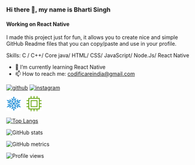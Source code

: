 ### Hi there 👋, my name is Bharti Singh
#### Working on React Native


I made this project just for fun, it allows you to create nice and simple GitHub Readme files that you can copy/paste and use in your profile.

Skills: C / C++/ Core java/ HTML/ CSS/ JavaScript/ Node.Js/ React Native

- 🌱 I’m currently learning React Native 
- 📫 How to reach me: codificareindia@gmail.com 


[<img src='https://cdn.jsdelivr.net/npm/simple-icons@3.0.1/icons/github.svg' alt='github' height='40'>](https://github.com/officialbharti)  [<img src='https://cdn.jsdelivr.net/npm/simple-icons@3.0.1/icons/instagram.svg' alt='instagram' height='40'>](https://www.instagram.com/https://www.instagram.com/codificare//)  

<a href='https://archiveprogram.github.com/'><img src='https://raw.githubusercontent.com/acervenky/animated-github-badges/master/assets/acbadge.gif' width='40' height='40'></a> <a href='https://docs.github.com/en/developers'><img src='https://raw.githubusercontent.com/acervenky/animated-github-badges/master/assets/devbadge.gif' width='40' height='40'></a> 

[![Top Langs](https://github-readme-stats.vercel.app/api/top-langs/?username=officialbharti)](https://github.com/anuraghazra/github-readme-stats)

![GitHub stats](https://github-readme-stats.vercel.app/api?username=officialbharti&show_icons=true)  

![GitHub metrics](https://metrics.lecoq.io/officialbharti)  

![Profile views](https://gpvc.arturio.dev/officialbharti)  
